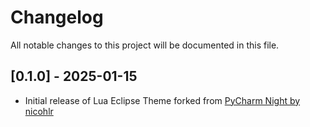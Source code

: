 # Changelog

All notable changes to this project will be documented in this file.

## [0.1.0] - 2025-01-15
- Initial release of Lua Eclipse Theme forked from [PyCharm Night by nicohlr](https://github.com/nicohlr/vscode-pycharm-theme)